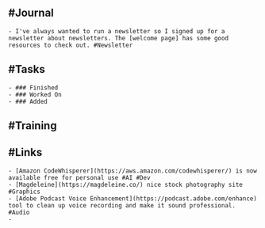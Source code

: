 ## #Journal
	- I've always wanted to run a newsletter so I signed up for a newsletter about newsletters. The [welcome page] has some good resources to check out. #Newsletter
## #Tasks
	- ### Finished
	- ### Worked On
	- ### Added
## #Training
## #Links
	- [Amazon CodeWhisperer](https://aws.amazon.com/codewhisperer/) is now available free for personal use #AI #Dev
	- [Magdeleine](https://magdeleine.co/) nice stock photography site #Graphics
	- [Adobe Podcast Voice Enhancement](https://podcast.adobe.com/enhance) tool to clean up voice recording and make it sound professional. #Audio
	-